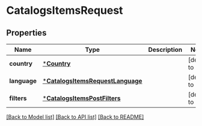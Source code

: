 # CatalogsItemsRequest

## Properties
Name | Type | Description | Notes
------------ | ------------- | ------------- | -------------
**country** | [***Country**](Country.md) |  | [default to null]
**language** | [***CatalogsItemsRequestLanguage**](CatalogsItemsRequest_language.md) |  | [default to null]
**filters** | [***CatalogsItemsPostFilters**](CatalogsItemsPostFilters.md) |  | [default to null]

[[Back to Model list]](../README.md#documentation-for-models) [[Back to API list]](../README.md#documentation-for-api-endpoints) [[Back to README]](../README.md)


